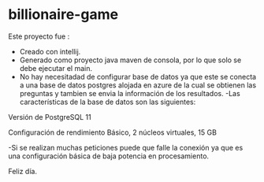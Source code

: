 # billionaire-game

Este proyecto fue :

- Creado con intellij.
- Generado como proyecto java maven de consola, por lo que solo se debe ejecutar el main.
- No hay necesitadad de configurar base de datos ya que este se conecta a una base de datos postgres alojada en azure de la cual se obtienen las preguntas y tambien se envia la información de los resultados.
-Las características de la base de datos son las siguientes:

Versión de PostgreSQL
11

Configuración de rendimiento
Básico, 2 núcleos virtuales, 15 GB

-Si se realizan muchas peticiones puede que falle la conexión ya que es una configuración básica de baja potencia en procesamiento.

Feliz día.


